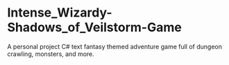 # Intense_Wizardy-Shadows_of_Veilstorm-Game
A personal project C# text fantasy themed adventure game full of dungeon crawling, monsters, and more.
